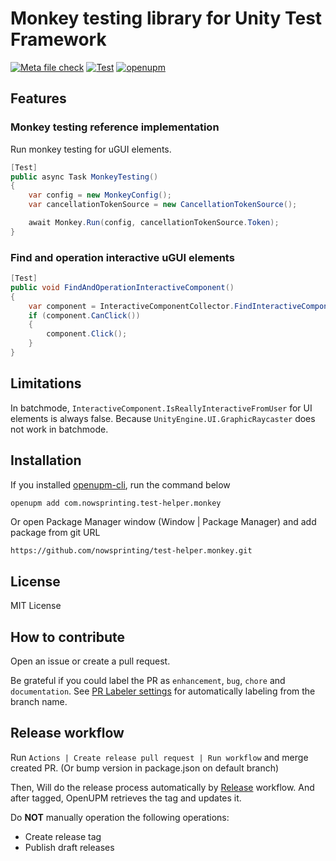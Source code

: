 # Monkey testing library for Unity Test Framework

[![Meta file check](https://github.com/nowsprinting/test-helper.monkey/actions/workflows/metacheck.yml/badge.svg)](https://github.com/nowsprinting/test-helper.monkey/actions/workflows/metacheck.yml)
[![Test](https://github.com/nowsprinting/test-helper.monkey/actions/workflows/test.yml/badge.svg)](https://github.com/nowsprinting/test-helper.monkey/actions/workflows/test.yml)
[![openupm](https://img.shields.io/npm/v/com.nowsprinting.test-helper.monkey?label=openupm&registry_uri=https://package.openupm.com)](https://openupm.com/packages/com.nowsprinting.test-helper.monkey/)


## Features

### Monkey testing reference implementation

Run monkey testing for uGUI elements.

```csharp
[Test]
public async Task MonkeyTesting()
{
    var config = new MonkeyConfig();
    var cancellationTokenSource = new CancellationTokenSource();

    await Monkey.Run(config, cancellationTokenSource.Token);
}
```

### Find and operation interactive uGUI elements

```csharp
[Test]
public void FindAndOperationInteractiveComponent()
{
    var component = InteractiveComponentCollector.FindInteractiveComponents().First();
    if (component.CanClick())
    {
        component.Click();
    }
}
```


## Limitations

In batchmode, `InteractiveComponent.IsReallyInteractiveFromUser` for UI elements is always false.
Because `UnityEngine.UI.GraphicRaycaster` does not work in batchmode.


## Installation

If you installed [openupm-cli](https://github.com/openupm/openupm-cli), run the command below

```bash
openupm add com.nowsprinting.test-helper.monkey
```

Or open Package Manager window (Window | Package Manager) and add package from git URL

```
https://github.com/nowsprinting/test-helper.monkey.git
```


## License

MIT License


## How to contribute

Open an issue or create a pull request.

Be grateful if you could label the PR as `enhancement`, `bug`, `chore` and `documentation`.
See [PR Labeler settings](.github/pr-labeler.yml) for automatically labeling from the branch name.


## Release workflow

Run `Actions | Create release pull request | Run workflow` and merge created PR.
(Or bump version in package.json on default branch)

Then, Will do the release process automatically by [Release](.github/workflows/release.yml) workflow.
And after tagged, OpenUPM retrieves the tag and updates it.

Do **NOT** manually operation the following operations:

- Create release tag
- Publish draft releases
